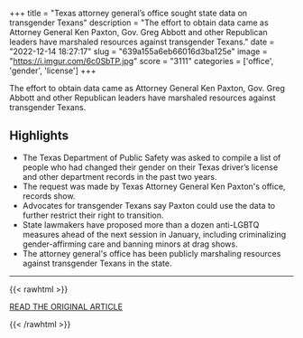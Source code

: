 +++
title = "Texas attorney general’s office sought state data on transgender Texans"
description = "The effort to obtain data came as Attorney General Ken Paxton, Gov. Greg Abbott and other Republican leaders have marshaled resources against transgender Texans."
date = "2022-12-14 18:27:17"
slug = "639a155a6eb66016d3ba125e"
image = "https://i.imgur.com/6c0SbTP.jpg"
score = "3111"
categories = ['office', 'gender', 'license']
+++

The effort to obtain data came as Attorney General Ken Paxton, Gov. Greg Abbott and other Republican leaders have marshaled resources against transgender Texans.

## Highlights

- The Texas Department of Public Safety was asked to compile a list of people who had changed their gender on their Texas driver’s license and other department records in the past two years.
- The request was made by Texas Attorney General Ken Paxton's office, records show.
- Advocates for transgender Texans say Paxton could use the data to further restrict their right to transition.
- State lawmakers have proposed more than a dozen anti-LGBTQ measures ahead of the next session in January, including criminalizing gender-affirming care and banning minors at drag shows.
- The attorney general's office has been publicly marshaling resources against transgender Texans in the state.

---

{{< rawhtml >}}
  <p class="article-category">
    <a target="_blank" href="https://www.washingtonpost.com/nation/2022/12/14/texas-transgender-data-paxton/?utm_source=rss&amp;utm_medium=referral&amp;utm_campaign=wp_national">READ THE ORIGINAL ARTICLE</a>
  </p>
{{< /rawhtml >}}
